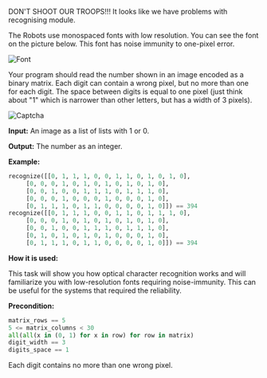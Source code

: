 DON'T SHOOT OUR TROOPS!!!
It looks like we have problems with recognising module.

The Robots use monospaced fonts with low resolution.
You can see the font on the picture below. This font has noise immunity to one-pixel error.

![Font](font.svg)


Your program should read the number shown in an image encoded as a binary matrix.
Each digit can contain a wrong pixel, but no more than one for each digit.
The space between digits is equal to one pixel (just think about "1" which is narrower than other letters, 
but has a width of 3 pixels).

![Captcha](captcha.svg)

**Input:** An image as a list of lists with 1 or 0. 

**Output:** The number as an integer.

**Example:**

```python
recognize([[0, 1, 1, 1, 0, 0, 1, 1, 0, 1, 0, 1, 0],
     [0, 0, 0, 1, 0, 1, 0, 1, 0, 1, 0, 1, 0],
     [0, 0, 1, 0, 0, 1, 1, 1, 0, 1, 1, 1, 0],
     [0, 0, 0, 1, 0, 0, 0, 1, 0, 0, 0, 1, 0],
     [0, 1, 1, 1, 0, 1, 1, 0, 0, 0, 0, 1, 0]]) == 394
recognize([[0, 1, 1, 1, 0, 0, 1, 1, 0, 1, 1, 1, 0],
     [0, 0, 0, 1, 0, 1, 0, 1, 0, 1, 0, 1, 0],
     [0, 0, 1, 0, 0, 1, 1, 1, 0, 1, 1, 1, 0],
     [0, 1, 0, 1, 0, 1, 0, 1, 0, 0, 0, 1, 0],
     [0, 1, 1, 1, 0, 1, 1, 0, 0, 0, 0, 1, 0]]) == 394
```
**How it is used:**

This task will show you how optical character recognition works and will familiarize you with low-resolution fonts requiring noise-immunity.
This can be useful for the systems that required the reliability.

**Precondition:**

```python
matrix_rows == 5
5 <= matrix_columns < 30
all(all(x in (0, 1) for x in row) for row in matrix)
digit_width == 3
digits_space == 1
```

Each digit contains no more than one wrong pixel.

